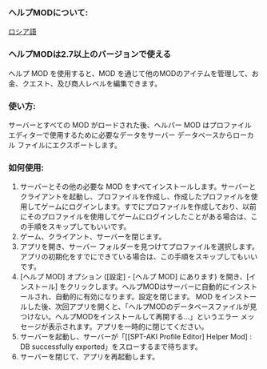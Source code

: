 ### ヘルプMODについて:
[ロシア語](/Guidelines/ModHelperRu.md)

### ヘルプMODは2.7以上のバージョンで使える

ヘルプ MOD を使用すると、MOD を通じて他のMODのアイテムを管理して、お金、クエスト、及び商人レベルを編集できます。

### 使い方:

サーバーとすべての MOD がロードされた後、ヘルパー MOD はプロファイル エディターで使用するために必要なデータをサーバー データベースからローカル ファイルにエクスポートします。

### 如何使用:
1. サーバーとその他の必要な MOD をすべてインストールします。サーバーとクライアントを起動し、プロファイルを作成し、作成したプロファイルを使用してゲームにログインします。すでにプロファイルを作成しており、以前にそのプロファイルを使用してゲームにログインしたことがある場合は、この手順をスキップしてもいいです。
2. ゲーム、クライアント、サーバーを閉じます。
3. アプリを開き、サーバー フォルダーを見つけてプロファイルを選択します。アプリの初期化をすでにできている場合は、この手順をスキップしてもいいです。
4. [ヘルプ MOD] オプション ([設定] - [ヘルプ MOD] にあります) を開き、[インストール] をクリックします。ヘルプMODはサーバーに自動的にインストールされ、自動的に有効になります。設定を閉じます。 MOD をインストールした後、次回アプリを開くと、「ヘルプMODのデータベースファイルが見つけない。ヘルプMODをインストールして再開する...」というエラー メッセージが表示されます。アプリを一時的に閉じてください。
5. サーバーを起動し、サーバーが「[[SPT-AKI Profile Editor] Helper Mod] : DB successfully exported」をスローするまで待ちます。
6. サーバーを閉じて、アプリを再起動します。